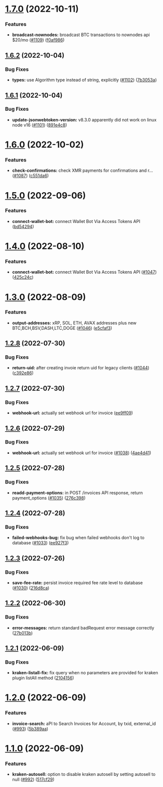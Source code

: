 # [1.7.0](https://github.com/anypay/anypay/compare/v1.6.2...v1.7.0) (2022-10-11)


### Features

* **broadcast-nownodes:** broadcast BTC transactions to nownodes api $20/mo ([#1109](https://github.com/anypay/anypay/issues/1109)) ([f0af986](https://github.com/anypay/anypay/commit/f0af98610b37ff65056d7aab8bb2cda7503172c5))

## [1.6.2](https://github.com/anypay/anypay/compare/v1.6.1...v1.6.2) (2022-10-04)


### Bug Fixes

* **types:** use Algorithm type instead of string, explicitly ([#1102](https://github.com/anypay/anypay/issues/1102)) ([7b3053a](https://github.com/anypay/anypay/commit/7b3053a4ef398d1152c7fe278d55b95f40e8cbce))

## [1.6.1](https://github.com/anypay/anypay/compare/v1.6.0...v1.6.1) (2022-10-04)


### Bug Fixes

* **update-jsonwebtoken-version:** v8.3.0 apparently did not work on linux node v16 ([#1101](https://github.com/anypay/anypay/issues/1101)) ([891e4c8](https://github.com/anypay/anypay/commit/891e4c867adf76db9fdbd3e2171ea10143e25d02))

# [1.6.0](https://github.com/anypay/anypay/compare/v1.5.0...v1.6.0) (2022-10-02)


### Features

* **check-confirmations:** check XMR payments for confirmations and r… ([#1087](https://github.com/anypay/anypay/issues/1087)) ([c551da6](https://github.com/anypay/anypay/commit/c551da6696691293287058265ef78a8d01e39257))

# [1.5.0](https://github.com/anypay/anypay/compare/v1.4.0...v1.5.0) (2022-09-06)


### Features

* **connect-wallet-bot:** connect Wallet Bot Via Access Tokens API ([bd54294](https://github.com/anypay/anypay/commit/bd54294f2660542d20e05a12deba594ddec99afd))

# [1.4.0](https://github.com/anypay/anypay/compare/v1.3.0...v1.4.0) (2022-08-10)


### Features

* **connect-wallet-bot:** connect Wallet Bot Via Access Tokens API ([#1047](https://github.com/anypay/anypay/issues/1047)) ([425c24c](https://github.com/anypay/anypay/commit/425c24c34fe0c5adbc3d73dff6cada492d35e3d7))

# [1.3.0](https://github.com/anypay/anypay/compare/v1.2.8...v1.3.0) (2022-08-09)


### Features

* **output-addresses:** xRP, SOL, ETH, AVAX addresses plus new BTC,BCH,BSV,DASH,LTC,DOGE ([#1046](https://github.com/anypay/anypay/issues/1046)) ([e5cfaf3](https://github.com/anypay/anypay/commit/e5cfaf3c7b232baa0081ff620fc025c1108a18e4))

## [1.2.8](https://github.com/anypay/anypay/compare/v1.2.7...v1.2.8) (2022-07-30)


### Bug Fixes

* **return-uid:** after creating invoie return uid for legacy clients ([#1044](https://github.com/anypay/anypay/issues/1044)) ([c392e86](https://github.com/anypay/anypay/commit/c392e8649e018d57f792560d355840a7436679b2))

## [1.2.7](https://github.com/anypay/anypay/compare/v1.2.6...v1.2.7) (2022-07-30)


### Bug Fixes

* **webhook-url:** actually set webhook url for invoice ([ee9ff09](https://github.com/anypay/anypay/commit/ee9ff0959b7924ea28ab8c436ea588cffb841580))

## [1.2.6](https://github.com/anypay/anypay/compare/v1.2.5...v1.2.6) (2022-07-29)


### Bug Fixes

* **webhook-url:** actually set webhook url for invoice ([#1038](https://github.com/anypay/anypay/issues/1038)) ([4ae4d41](https://github.com/anypay/anypay/commit/4ae4d412e0d7d4a80bc3ea11ef6880670c614001))

## [1.2.5](https://github.com/anypay/anypay/compare/v1.2.4...v1.2.5) (2022-07-28)


### Bug Fixes

* **readd-payment-options:** in POST /invoices API response, return payment_options ([#1035](https://github.com/anypay/anypay/issues/1035)) ([276c398](https://github.com/anypay/anypay/commit/276c3980a3637afe307080678e70be403a8777a7))

## [1.2.4](https://github.com/anypay/anypay/compare/v1.2.3...v1.2.4) (2022-07-28)


### Bug Fixes

* **failed-webhooks-bug:** fix bug when failed webhooks don't log to database ([#1033](https://github.com/anypay/anypay/issues/1033)) ([ee927f3](https://github.com/anypay/anypay/commit/ee927f3c9c30dce78f29d60f4c97263189cfd122))

## [1.2.3](https://github.com/anypay/anypay/compare/v1.2.2...v1.2.3) (2022-07-26)


### Bug Fixes

* **save-fee-rate:** persist invoice required fee rate level to database ([#1030](https://github.com/anypay/anypay/issues/1030)) ([216d8ca](https://github.com/anypay/anypay/commit/216d8ca1ac1b1a494f7678ef9234a773aa3c64b4))

## [1.2.2](https://github.com/anypay/anypay/compare/v1.2.1...v1.2.2) (2022-06-30)


### Bug Fixes

* **error-messages:** return standard badRequest error message correctly ([27b013b](https://github.com/anypay/anypay/commit/27b013b66547711195ee2e15cffb7e66609d6470))

## [1.2.1](https://github.com/anypay/anypay/compare/v1.2.0...v1.2.1) (2022-06-09)


### Bug Fixes

* **kraken-listall-fix:** fix query when no parameters are provided for kraken plugin listAll method ([2104156](https://github.com/anypay/anypay/commit/2104156555e6a358161313d1a3117fc272debb36))

# [1.2.0](https://github.com/anypay/anypay/compare/v1.1.0...v1.2.0) (2022-06-09)


### Features

* **invoice-search:** aPI to Search Invoices for Account, by txid, external_id ([#993](https://github.com/anypay/anypay/issues/993)) ([5b389aa](https://github.com/anypay/anypay/commit/5b389aaa489ecd92d7cf5932249f07345938aa6b))

# [1.1.0](https://github.com/anypay/anypay/compare/v1.0.0...v1.1.0) (2022-06-09)


### Features

* **kraken-autosell:** option to disable kraken autosell by setting autosell to null ([#992](https://github.com/anypay/anypay/issues/992)) ([517cf29](https://github.com/anypay/anypay/commit/517cf29ae1738ee726ba9b69b8c81929919fb25b))
